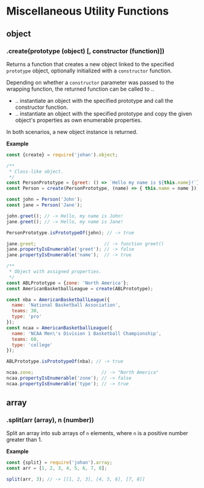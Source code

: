 # Miscellaneous Utility Functions

## object

### .create(prototype (object) [, constructor (function)])

Returns a function that creates a new object linked to the specified `prototype`
object, optionally initialized with a `constructor` function.

Depending on whether a `constructor` parameter was passed to the wrapping
function, the returned function can be called to ..

- .. instantiate an object with the specified prototype and call the constructor function.
- .. instantiate an object with the specified prototype and copy the given object's properties as own enumerable properties.

In both scenarios, a new object instance is returned.

**Example**

```javascript
const {create} = require('johan').object;

/**
 * Class-like object.
 */
const PersonPrototype = {greet: () => `Hello my name is ${this.name}!`};
const Person = create(PersonPrototype, (name) => { this.name = name });

const john = Person('John');
const jane = Person('Jane');

john.greet(); // -> Hello, my name is John!
jane.greet(); // -> Hello, my name is Jane!

PersonPrototype.isPrototypeOf(john); // -> true

jane.greet;                         // -> function greet()
jane.propertyIsEnumerable('greet'); // -> false
jane.propertyIsEnumerable('name');  // -> true

/**
 * Object with assigned properties.
 */
const ABLPrototype = {zone: 'North America'};
const AmericanBasketballLeague = create(ABLPrototype);

const nba = AmericanBasketballLeague({
  name: 'National Basketball Association',
  teams: 30,
  type: 'pro'
});
const ncaa = AmericanBasketballLeague({
  name: 'NCAA Men\'s Division 1 Basketball Championship',
  teams: 68,
  type: 'college'
});

ABLPrototype.isPrototypeOf(nba); // -> true

ncaa.zone;                         // -> "North America"
ncaa.propertyIsEnumerable('zone'); // -> false
ncaa.propertyIsEnumerable('type'); // -> true
```

## array

### .split(arr (array), n (number))

Split an array into sub arrays of `n` elements, where `n` is a positive number
greater than 1.

**Example**

```javascript
const {split} = require('johan').array;
const arr = [1, 2, 3, 4, 5, 6, 7, 8];

split(arr, 3); // -> [[1, 2, 3], [4, 5, 6], [7, 8]]
```
